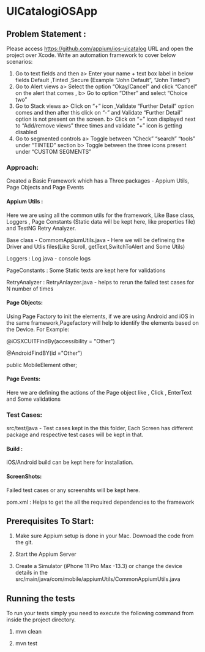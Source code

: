 # UICatalogiOSApp
 
## Problem Statement :
Please access https://github.com/appium/ios-uicatalog URL
and open the project over Xcode.
Write an automation framework to cover below scenarios:
1. Go to text fields and then
a> Enter your name + text box label in below fields
 Default ,Tinted ,Secure (Example “John Default”, “John Tinted”)
2. Go to Alert views
a> Select the option “Okay/Cancel” and click “Cancel” on the alert that comes ,
b> Go to option “Other” and select “Choice two”
3. Go to Stack views
a> Click on “+” icon ,Validate “Further Detail” option comes and then after this
click on “-” and Validate “Further Detail” option is not present on the screen.
 b> Click on “+” icon displayed next to “Add/remove views” three times and
validate “+” icon is getting disabled
 4. Go to segmented controls
a> Toggle between “Check” “search” “tools” under “TINTED” section
b> Toggle between the three icons present under “CUSTOM SEGMENTS”

### Approach:
Created a Basic Framework which has a Three packages - Appium Utils, Page Objects and Page Events

#### Appium Utils :
Here we are using all the common utils for the framework, Like Base class, Loggers , Page Constants (Static data will be kept here, like properties file) and TestNG Retry Analyzer.

Base class - CommomAppiumUtils.java - Here we will be defineing the Driver and Utlis files(Like Scroll, getText,SwitchToAlert and Some Utils)

Loggers : Log.java - console logs

PageConstants : Some Static texts are kept here for validations

RetryAnalyzer : RetryAnlayzer.java - helps to rerun the failed test cases for N number of times

#### Page Objects:
Using Page Factory to init the elements, if we are using Android and iOS in the same framework,Pagefactory will help to identify the elements based on the Device.
For Example:

@iOSXCUITFindBy(accessibility  = "Other")

@AndroidFindBY(id ="Other")

public MobileElement other;
 
#### Page Events:
Here we are defining the actions of the Page object like , Click , EnterText and Some validations

### Test Cases:
src/test/java - Test cases kept in the this folder, Each Screen has different package and respective test cases will be kept in that.

#### Build : 
iOS/Android build can be kept here for installation.

#### ScreenShots:
Failed test cases or any screenshts will be kept here.

pom.xml : Helps to get the all the required dependencies to the framework


## Prerequisites To Start:
1. Make sure Appium setup is done in your Mac. Downoad the code from the git.

2. Start the Appium Server

3. Create a Simulator (iPhone 11 Pro Max -13.3) or change the device details in the src/main/java/com/mobile/appiumUtils/CommonAppiumUtils.java

## Running the tests
To run your tests simply you need to execute the following command from inside the project directory.

1. mvn clean

2. mvn test
